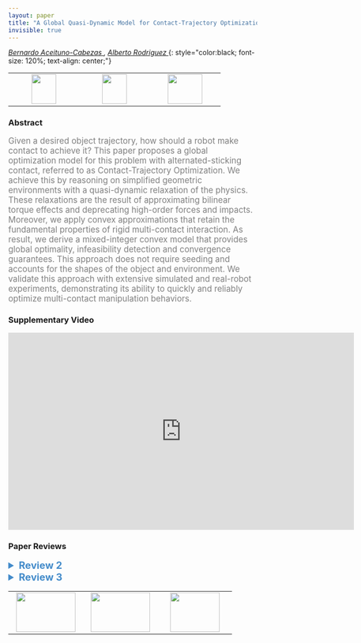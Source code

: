 ```yaml
---
layout: paper
title: "A Global Quasi-Dynamic Model for Contact-Trajectory Optimization in Manipulation"
invisible: true
---
```

*[Bernardo Aceituno-Cabezas ](http://aceituno.mit.edu/),  [Alberto Rodriguez ](https://meche.mit.edu/people/faculty/ALBERTOR@MIT.EDU)*
{: style="color:black; font-size: 120%; text-align: center;"}

<table width="30%"> <tr>
<td style="width: 20%; text-align: center;"><a href="http://www.roboticsproceedings.org/rss16/p047.pdf"><img src="{{ site.baseurl }}/images/paper_link.png"
width = "50"  height = "60"/> </a> </td>

<td style="width: 20%; text-align: center;"><a href="https://github.com/baceituno/QuasiDynamics"><img src="{{ site.baseurl }}/images/software_link.png"
width = "50"  height = "60"/> </a> </td>

<td style="width: 20%; text-align: center;"><a href="nan"><img src="{{ site.baseurl }}/images/pheedloop_link.png"
width = "70"  height = "60"/> </a> </td>

</tr></table>

### Abstract
<html><p style="color:gray; font-size: 120%; text-align: justified;">
Given a desired object trajectory, how should a robot make contact to achieve it? This paper proposes a global optimization model for this problem with alternated-sticking contact, referred to as Contact-Trajectory Optimization. We achieve this by reasoning on simplified geometric environments with a quasi-dynamic relaxation of the physics. These relaxations are the result of approximating bilinear torque effects and deprecating high-order forces and impacts. Moreover, we apply convex approximations that retain the fundamental properties of rigid multi-contact interaction. As result, we derive a mixed-integer convex model that provides global optimality, infeasibility detection and convergence guarantees. This approach does not require seeding and accounts for the shapes of the object and environment. We validate this approach with extensive simulated and real-robot experiments, demonstrating its ability to quickly and reliably optimize multi-contact manipulation behaviors.  
</p></html>

### Supplementary Video
<iframe width="700" height="400" src="https://www.youtube.com/embed/-b_e18kwIdw " frameborder="0" allow="accelerometer; autoplay; encrypted-media; gyroscope; picture-in-picture" allowfullscreen></iframe>

### Paper Reviews
<details><summary style="font-size:20px; color:#438BCA"><b> Review 2</b></summary>
<p style="color:gray; font-size: 120%; text-align: justified; white-space: pre-line">
Planning through contacts for manipulation has been considered difficult because solvers often find bad local minima and takes huge computation load. This work provides global optimality and fast computation speed without sacrificing too much modeling accuracy. Although it doesn't fully solve the planning problem (object motion is given), the contribution is still important.

Overall the paper is well written and easy to follow. The problem formulation and key idea are clear. Results are well presented.

A few things to think about:

* MIQP doesn't scale well with the number of contacts and time steps, such as in [16]. Why is this formulation fast? Is it because the problems are not big enough, or is there something in this work that greatly influences the computation?

* The approximation produces necessary conditions. Before testing in experiments, is there a way to check if a solution is actually feasible?

* Is the Non-penetration constraint necessary? Is CT7 (non-penetration) redundant since you already have finger position constraint in CT3 (contact constraints)?

* How do you pick the initial solution for the optimization? Is it random? Although the algorithm can find the optimal solution, does the computation time depend much on the quality of initial solution?

* The experiment is done by robots "guided through position commands". How is the force related command executed?


A list of small issues:
----------------------
In Abstract:
"approximating bilinear torque effects and deprecating inertial effects and impacts." Not clear what that means

"Since we provide the object motion as an input and we
assume an uniform pressure distribution on the object facets,
the contact schedule between the object and the environment is
also known. "
Why do you need uniform pressure assumption? You can use point approximation to edge contacts even when the pressure is not uniform.

typo in VI.A: "the model chooses to place a second ﬁnger to push on the ground a generate additional reaction force"

"one ﬁnger results sufﬁcient." -> " one ﬁnger is sufﬁcient."

All the double quotes: ”end” ->  “end”

More typos
"However, two ﬁngers are required rotate the block around int geometric center."
"Our model is accounts for the environment and object shape"

</p> </details>

<details><summary style="font-size:20px; color:#438BCA"><b> Review 3</b></summary>
<p style="color:gray; font-size: 120%; text-align: justified; white-space: pre-line">

The paper addresses an important and timely topic: optimization for contact-based manipulation. The method generates contact trajectories for a wide variety of manipulation primitives, which is impressive. I appreciate the clarity with which the paper is written; it was a pleasure to read.

Contact-based optimization is definitely still an open problem and we need more work in this area. In that sense, this paper is a valuable contribution, as it proposes new and potentially useful techniques. But the paper can be more clear on how/why the proposed method is better than other recently proposed trajectory optimization methods (many of these methods are referenced in the paper and for example include methods from Todorov's and Tedrake's groups). I understand that the problem is a bit different, i.e. the current work assumes the motion of the object is given, but this should in general make the problem easier to solve, not more difficult, and existing methods can be used with the object motion variables fixed. It is not clear why fixing the object motion variables is an advantage.

The results are impressive in terms of the variety of primitives the method can solve for, but in terms of the two key problems most contact optimization methods suffer from - computational expense and difficulty of execution in real world - the results do not suggest much better performance.

A few other points to clarify are:

Can finger contact points jump between timesteps? Is continuity enforced? This would be important for realistic solutions when there is gravity. I can see there is a smoothness cost on the finger motion, but that is not a hard continuity constraint.

In Figure 6a, why does the optimizer choose to push down from the top, instead of pushing from the side? The optimization cost penalizes high contact forces and pushing from the side should require less force.

It would be good to describe in a bit more detail how the real world execution is performed. Is it pure position control? Are the force outputs of the optimization used at all?

A possibly relevant piece of work is from Lee, Lozano-Perez, and Kalebling, "Hierarchical planning for multi-contact non-prehensile manipulation". It is not exactly an optimization approach but it attacks a similar problem, and it solves the problems of generating object motion and contact forces separately in a hierarchical manner, which may be relevant to the particular approach this paper is taking.

</p> </details>

<table width="100%"><tr><td style="width: 30%; text-align: center;"><a href="{{ site.baseurl }}/program/papers/46"> <img src="{{ site.baseurl }}/images/previous_icon.png" width = "120"  height = "80"/> </a> </td>

<td style="width: 30%; text-align: center;"><a href="{{ site.baseurl }}/program/papers"> <img src="{{ site.baseurl }}/images/overview_icon.png" width = "120"  height = "80"/> </a> </td> 

<td style="width: 30%; text-align: center;"><a href="{{ site.baseurl }}/program/papers/48"> <img src="{{ site.baseurl }}/images/next_icon.png" width = "100"  height = "80"/> </a> </td> 

</tr></table>

